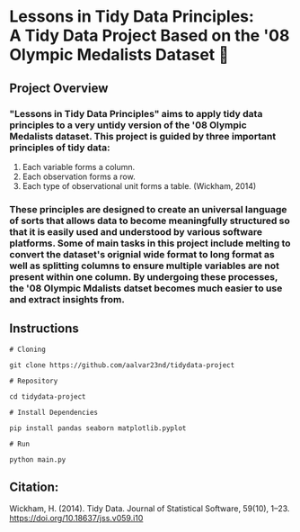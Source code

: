 # Lessons in Tidy Data Principles: <br> A Tidy Data Project Based on the '08 Olympic Medalists Dataset 🥇

## Project Overview
### "Lessons in Tidy Data Principles" aims to apply tidy data principles to a very untidy version of the '08 Olympic Medalists dataset. This project is guided by three important principles of tidy data:<br>
1. Each variable forms a column. 
2. Each observation forms a row.
3. Each type of observational unit forms a table. (Wickham, 2014)<br>
### These principles are designed to create an universal language of sorts that allows data to become meaningfully structured so that it is easily used and understood by various software platforms. Some of main tasks in this project include melting to convert the dataset's orignial wide format to long format as well as splitting columns to ensure multiple variables are not present within one column. By undergoing these processes, the '08 Olympic Mdalists datset becomes much easier to use and extract insights from.

## Instructions

```
# Cloning

git clone https://github.com/aalvar23nd/tidydata-project

# Repository

cd tidydata-project

# Install Dependencies

pip install pandas seaborn matplotlib.pyplot

# Run

python main.py

```








## Citation:
Wickham, H. (2014). Tidy Data. Journal of Statistical Software, 59(10), 1–23. https://doi.org/10.18637/jss.v059.i10

